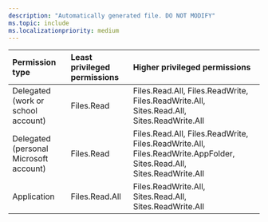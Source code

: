 ```yaml
---
description: "Automatically generated file. DO NOT MODIFY"
ms.topic: include
ms.localizationpriority: medium
---
```


|Permission type|Least privileged permissions|Higher privileged permissions|
|:---|:---|:---|
|Delegated (work or school account)|Files.Read|Files.Read.All, Files.ReadWrite, Files.ReadWrite.All, Sites.Read.All, Sites.ReadWrite.All|
|Delegated (personal Microsoft account)|Files.Read|Files.Read.All, Files.ReadWrite, Files.ReadWrite.All, Files.ReadWrite.AppFolder, Sites.Read.All, Sites.ReadWrite.All|
|Application|Files.Read.All|Files.ReadWrite.All, Sites.Read.All, Sites.ReadWrite.All|

